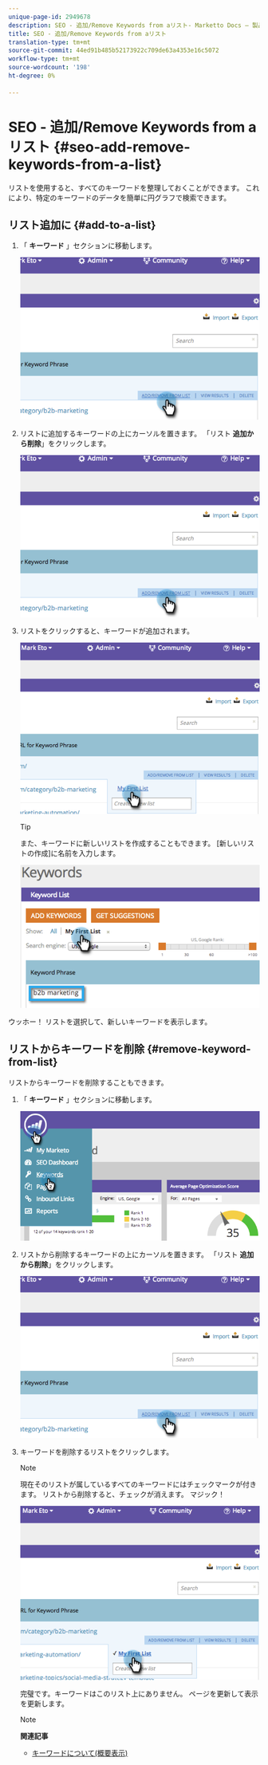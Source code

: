 ```yaml
---
unique-page-id: 2949678
description: SEO - 追加/Remove Keywords from aリスト- Marketto Docs — 製品ドキュメント
title: SEO - 追加/Remove Keywords from aリスト
translation-type: tm+mt
source-git-commit: 44ed91b485b52173922c709de63a4353e16c5072
workflow-type: tm+mt
source-wordcount: '198'
ht-degree: 0%

---
```



# SEO - 追加/Remove Keywords from aリスト {#seo-add-remove-keywords-from-a-list}

リストを使用すると、すべてのキーワードを整理しておくことができます。 これにより、特定のキーワードのデータを簡単に円グラフで検索できます。

## リスト追加に {#add-to-a-list}

1. 「 **キーワード** 」セクションに移動します。

   ![](assets/image2014-9-18-11-3a48-3a36.png)

1. リストに追加するキーワードの上にカーソルを置きます。 「リスト **追加から削除**」をクリックします。

   ![](assets/image2014-9-18-11-3a48-3a42.png)

1. リストをクリックすると、キーワードが追加されます。

   ![](assets/image2014-9-18-11-3a48-3a47.png)

   >[!TIP]
   >
   >また、キーワードに新しいリストを作成することもできます。 [新しいリストの作成]に名前を入力します。

   ![](assets/image2014-9-18-11-3a49-3a16.png)

ウッホー！ リストを選択して、新しいキーワードを表示します。

## リストからキーワードを削除 {#remove-keyword-from-list}

リストからキーワードを削除することもできます。

1. 「 **キーワード** 」セクションに移動します。

   ![](assets/image2014-9-18-11-3a49-3a55.png)

1. リストから削除するキーワードの上にカーソルを置きます。 「リスト **追加から削除**」をクリックします。

   ![](assets/image2014-9-18-11-3a50-3a4.png)

1. キーワードを削除するリストをクリックします。

   >[!NOTE]
   >
   >現在そのリストが属しているすべてのキーワードにはチェックマークが付きます。 リストから削除すると、チェックが消えます。 マジック！

   ![](assets/image2014-9-18-11-3a50-3a41.png)

   完璧です。キーワードはこのリスト上にありません。 ページを更新して表示を更新します。

   >[!NOTE]
   >
   >**関連記事**
   >    
   >* [キーワードについて(概要表示)](seo-understanding-keywords.md)

